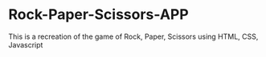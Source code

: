 # Rock-Paper-Scissors-APP
This is a recreation of the game of Rock, Paper, Scissors using HTML, CSS, Javascript
